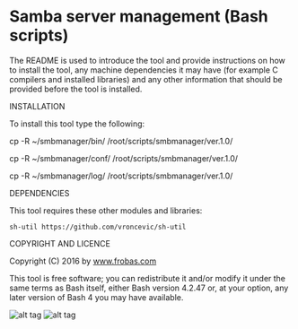 Samba server management (Bash scripts)
================================================================================

The README is used to introduce the tool and provide instructions on
how to install the tool, any machine dependencies it may have (for
example C compilers and installed libraries) and any other information
that should be provided before the tool is installed.

INSTALLATION

To install this tool type the following:

   cp -R ~/smbmanager/bin/   /root/scripts/smbmanager/ver.1.0/

   cp -R ~/smbmanager/conf/  /root/scripts/smbmanager/ver.1.0/

   cp -R ~/smbmanager/log/   /root/scripts/smbmanager/ver.1.0/


DEPENDENCIES

This tool requires these other modules and libraries:

  	sh-util	https://github.com/vroncevic/sh-util

COPYRIGHT AND LICENCE

Copyright (C) 2016 by www.frobas.com

This tool is free software; you can redistribute it and/or modify
it under the same terms as Bash itself, either Bash version 4.2.47 or,
at your option, any later version of Bash 4 you may have available.

![alt tag](https://raw.githubusercontent.com/vroncevic/smbmanager/master/bash_logo_255_113.png)
![alt tag](https://raw.githubusercontent.com/vroncevic/smbmanager/master/linux_logo_327_215.jpg)
